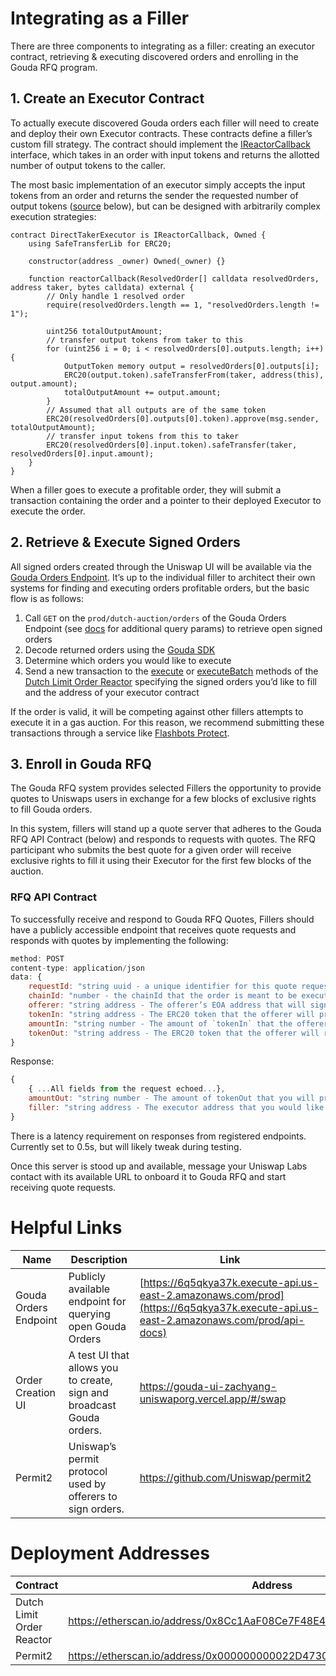 # Integrating as a Filler

There are three components to integrating as a filler: creating an executor contract, retrieving & executing discovered orders and enrolling in the Gouda RFQ program.

## 1. Create an Executor Contract

To actually execute discovered Gouda orders each filler will need to create and deploy their own Executor contracts. These contracts define a filler’s custom fill strategy. The contract should implement the [IReactorCallback](https://github.com/Uniswap/gouda/blob/main/src/interfaces/IReactorCallback.sol) interface, which takes in an order with input tokens and returns the allotted number of output tokens to the caller. 

The most basic implementation of an executor simply accepts the input tokens from an order and returns the sender the requested number of output tokens ([source](https://github.com/Uniswap/gouda/blob/main/src/sample-executors/DirectTakerExecutor.sol) below), but can be designed with arbitrarily complex execution strategies:

```solidity
contract DirectTakerExecutor is IReactorCallback, Owned {
    using SafeTransferLib for ERC20;

    constructor(address _owner) Owned(_owner) {}

    function reactorCallback(ResolvedOrder[] calldata resolvedOrders, address taker, bytes calldata) external {
        // Only handle 1 resolved order
        require(resolvedOrders.length == 1, "resolvedOrders.length != 1");

        uint256 totalOutputAmount;
        // transfer output tokens from taker to this
        for (uint256 i = 0; i < resolvedOrders[0].outputs.length; i++) {
            OutputToken memory output = resolvedOrders[0].outputs[i];
            ERC20(output.token).safeTransferFrom(taker, address(this), output.amount);
            totalOutputAmount += output.amount;
        }
        // Assumed that all outputs are of the same token
        ERC20(resolvedOrders[0].outputs[0].token).approve(msg.sender, totalOutputAmount);
        // transfer input tokens from this to taker
        ERC20(resolvedOrders[0].input.token).safeTransfer(taker, resolvedOrders[0].input.amount);
    }
}
```

When a filler goes to execute a profitable order, they will submit a transaction containing the order and a pointer to their deployed Executor to execute the order.  

## 2. Retrieve & Execute Signed Orders

All signed orders created through the Uniswap UI will be available via the [Gouda Orders Endpoint](https://6q5qkya37k.execute-api.us-east-2.amazonaws.com/prod/api-docs). It’s up to the individual filler to architect their own systems for finding and executing orders profitable orders, but the basic flow is as follows: 

1. Call `GET` on the `prod/dutch-auction/orders` of the Gouda Orders Endpoint (see [docs](https://6q5qkya37k.execute-api.us-east-2.amazonaws.com/prod/api-docs) for additional query params) to retrieve open signed orders
2. Decode returned orders using the [Gouda SDK](https://github.com/Uniswap/gouda-sdk/#parsing-orders)
3. Determine which orders you would like to execute
4. Send a new transaction to the [execute](https://github.com/Uniswap/gouda/blob/a2025e3306312fc284a29daebdcabb88b50037c2/src/reactors/BaseReactor.sol#L29) or [executeBatch](https://github.com/Uniswap/gouda/blob/a2025e3306312fc284a29daebdcabb88b50037c2/src/reactors/BaseReactor.sol#L37) methods of the [Dutch Limit Order Reactor](https://github.com/Uniswap/gouda/blob/main/src/reactors/DutchLimitOrderReactor.sol) specifying the signed orders you’d like to fill and the address of your executor contract

If the order is valid, it will be competing against other fillers attempts to execute it in a gas auction. For this reason, we recommend submitting these transactions through a service like [Flashbots Protect](https://docs.flashbots.net/flashbots-protect/overview).

## 3. Enroll in Gouda RFQ

The Gouda RFQ system provides selected Fillers the opportunity to provide quotes to Uniswaps users in exchange for a few blocks of exclusive rights to fill Gouda orders.

In this system, fillers will stand up a quote server that adheres to the Gouda RFQ API Contract (below) and responds to requests with quotes. The RFQ participant who submits the best quote for a given order will receive exclusive rights to fill it using their Executor for the first few blocks of the auction. 

### RFQ API Contract

To successfully receive and respond to Gouda RFQ Quotes, Fillers should have a publicly accessible endpoint that receives quote requests and responds with quotes by implementing the following:

```jsx
method: POST
content-type: application/json
data: {
    requestId: "string uuid - a unique identifier for this quote request", 
    chainId: "number - the chainId that the order is meant to be executed on",
    offerer: "string address - The offerer’s EOA address that will sign the order"
    tokenIn: "string address - The ERC20 token that the offerer will provide",
    amountIn: "string number - The amount of `tokenIn` that the offerer will provide",
    tokenOut: "string address - The ERC20 token that the offerer will receive"
}
```

Response:

```jsx
{
	{ ...All fields from the request echoed...},
	amountOut: "string number - The amount of tokenOut that you will provide in return for `amountIn` units of tokenIn", 
	filler: "string address - The executor address that you would like to have last-look exclusivity for this order"
}
```

There is a latency requirement on responses from registered endpoints. Currently set to 0.5s, but will likely tweak during testing.

Once this server is stood up and available, message your Uniswap Labs contact with its available URL to onboard it to Gouda RFQ and start receiving quote requests. 

# Helpful Links

| Name  | Description | Link |
| --- | --- | --- |
| Gouda Orders Endpoint | Publicly available endpoint for querying open Gouda Orders | [https://6q5qkya37k.execute-api.us-east-2.amazonaws.com/prod](https://6q5qkya37k.execute-api.us-east-2.amazonaws.com/prod/api-docs) |
| Order Creation UI | A test UI that allows you to create, sign and broadcast Gouda orders. | https://gouda-ui-zachyang-uniswaporg.vercel.app/#/swap |
| Permit2 | Uniswap’s permit protocol used by offerers to sign orders.  | https://github.com/Uniswap/permit2 |

# Deployment Addresses

| Contract | Address | Source |
| --- | --- | --- |
| Dutch Limit Order Reactor | https://etherscan.io/address/0x8Cc1AaF08Ce7F48E4104196753bB1daA80E3530f | https://github.com/Uniswap/gouda/blob/main/src/reactors/DutchLimitOrderReactor.sol |
| Permit2 | https://etherscan.io/address/0x000000000022D473030F116dDEE9F6B43aC78BA3 | https://github.com/Uniswap/permit2  |
